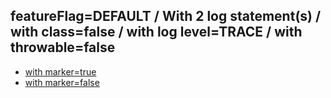 ## featureFlag=DEFAULT / With 2 log statement(s) / with class=false / with log level=TRACE / with throwable=false

* [with marker=true](marker-true/index.md)
* [with marker=false](marker-false/index.md)



